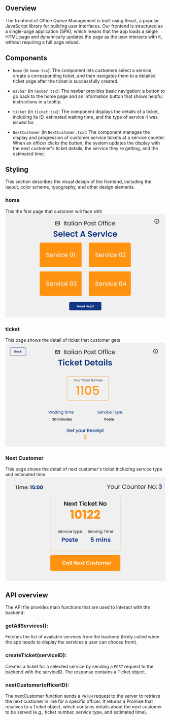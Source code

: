 ## Overview
The frontend of Office Queue Management is built using React, a popular JavaScript library for building user interfaces. Our frontend is structured as a single-page application (SPA), which means that the app loads a single HTML page and dynamically updates the page as the user interacts with it, without requiring a full page reload.

## Components

- `home` (in `home.tsx`): The component lets customers select a service, create a corresponding ticket, and then navigates them to a detailed ticket page after the ticket is successfully created.

- `navbar` (in `navbar.tsx`): The navbar provides basic navigation: a button to go back to the home page and an information button that shows helpful instructions in a tooltip.

- `ticket` (in `ticket.tsx`): The component displays the details of a ticket, including its ID, estimated waiting time, and the type of service it was issued for.

- `NextCustomer` (in `NextCustomer.tsx`): The component manages the display and progression of customer service tickets at a service counter. When an officer clicks the button, the system updates the display with the next customer's ticket details, the service they're getting, and the estimated time.

## Styling
This section describes the visual design of the frontend, including the layout, color scheme, typography, and other design elements.
### home
This the first page that customer will face with
![1-get-ticket-0](/assets/mockups/1-get-ticket-0.png)
### ticket
This page shows the detail of ticket that customer gets
![1-get-ticket-1](/assets/mockups/1-get-ticket-1.png)
### Next Customer
This page shows the detail of next customer's ticket including service type and estimated time.
![3-next-customer](/assets/mockups/3-next-customer.png)

## API overview
The API file provides main functions that are used to interact with the backend:
### getAllServices(): 
Fetches the list of available services from the backend (likely called when the app needs to display the services a user can choose from).
### createTicket(serviceID): 
Creates a ticket for a selected service by sending a `POST` request to the backend with the serviceID. The response contains a Ticket object.
### nextCustomer(officerID): 
The nextCustomer function sends a `PATCH` request to the server to retrieve the next customer in line for a specific officer. It returns a Promise that resolves to a Ticket object, which contains details about the next customer to be served (e.g., ticket number, service type, and estimated time).